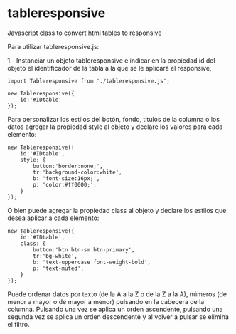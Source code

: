 # tableresponsive
Javascript class to convert html tables to responsive

Para utilizar tableresponsive.js:

1.- Instanciar un objeto tableresponsive e indicar en la propiedad id del objeto el identificador de la tabla a la que se le aplicará el responsive,

    import Tableresponsive from './tableresponsive.js';

    new Tableresponsive({
        id:'#IDtable'
    });


Para personalizar los estilos del botón, fondo, titulos de la columna o los datos agregar la propiedad style al objeto y declare los valores para cada elemento:

    new Tableresponsive({
        id:'#IDtable',
        style: {
            button:'border:none;',
            tr:'background-color:white',
            b: 'font-size:16px;',
            p: 'color:#ff0000;';
        }
    });

O bien puede agregar la propiedad class al objeto y declare los estilos que desea aplicar a cada elemento:

    new Tableresponsive({
        id:'#IDtable',
        class: {
            button:'btn btn-sm btn-primary',
            tr:'bg-white',
            b: 'text-uppercase font-weight-bold',
            p: 'text-muted';
        }
    });

Puede ordenar datos por texto (de la A a la Z o de la Z a la A), números (de menor a mayor o de mayor a menor) pulsando en la cabecera de la columna.
Pulsando una vez se aplica un orden ascendente, pulsando una segunda vez se aplica un orden descendente y al volver a pulsar se elimina el filtro. 